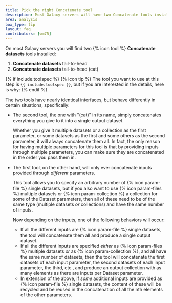 ```yaml
---
title: Pick the right Concatenate tool
description: Most Galaxy servers will have two Concatenate tools installed - know which one to pick!
area: analysis
box_type: tip
layout: faq
contributors: [wm75]
---
```


On most Galaxy servers you will find two {% icon tool %} **Concatenate datasets** tools installed:

1. **Concatenate datasets** tail-to-head
2. **Concatenate datasets** tail-to-head (cat)

{% if include.toolspec %}
{% icon tip %} The tool you want to use at this step is `{{ include.toolspec }}`, but if you are interested in the details, here is why:
{% endif %}

The two tools have nearly identical interfaces, but behave differently in certain situations, specifically:
- The second tool, the one with "(cat)" in its name, simply concatenates everything you give to it into a single output dataset.

  Whether you give it multiple datasets or a collection as the first parameter, or some datasets as the first and some others as the second parameter, it will always concatenate them all.
  In fact, the only reason for having multiple parameters for this tool is that by providing inputs through multiple parameters, you can make sure they are concatenated in the order you pass them in.
- The first tool, on the other hand, will only ever concatenate inputs provided through *different* parameters.

  This tool allows you to specify an arbitrary number of {% icon param-file %} single datasets, but if you also want to use {% icon param-files %} multiple datasets or {% icon param-collection %} a collection for some of the Dataset parameters, then all of these need to be of the same type (multiple datasets *or* collections) and have the same number of inputs.

  Now depending on the inputs, one of the following behaviors will occur:
  - If all the different inputs are {% icon param-file %} single datasets, the tool will concatenate them all and produce a single output dataset.
  - If all the different inputs are specified *either* as {% icon param-files %} multiple datasets *or* as {% icon param-collection %}, and all have the same number of datasets, then the tool will concatenate the first datasets of each input parameter, the second datasets of each input parameter, the third, etc., and produce an output collection with as many elements as there are inputs per Dataset parameter.
  - In extension of the above, if *some* additional inputs are provided as {% icon param-file %} single datasets, the content of these will be recycled and be reused in the concatenation of all the nth elements of the other parameters.
